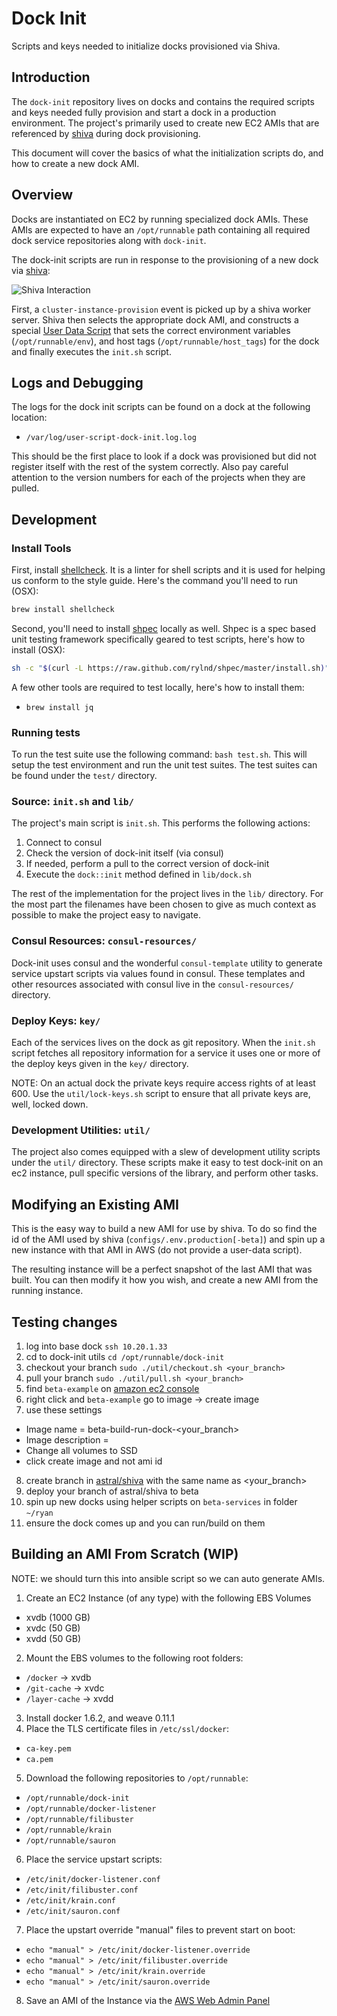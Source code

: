 # Dock Init
Scripts and keys needed to initialize docks provisioned via Shiva.

## Introduction
The `dock-init` repository lives on docks and contains the required scripts and
keys needed fully provision and start a dock in a production environment. The
project's primarily used to create new EC2 AMIs that are referenced by
[shiva](https://github.com/CodeNow/astral) during dock provisioning.

This document will cover the basics of what the initialization scripts do, and
how to create a new dock AMI.

## Overview
Docks are instantiated on EC2 by running specialized dock AMIs. These AMIs are
expected to have an `/opt/runnable` path containing all required dock service
repositories along with `dock-init`.

The dock-init scripts are run in response to the provisioning of a new dock via
[shiva](https://github.com/CodeNow/astral):

![Shiva Interaction](https://docs.google.com/drawings/d/1bpHidufswuNd7cNkHvm9jIUs-o9P9XWmag5meeRaMkg/pub?w=708&h=228)

First, a `cluster-instance-provision` event is picked up by a shiva worker
server. Shiva then selects the appropriate dock AMI, and constructs a special
[User Data Script](http://docs.aws.amazon.com/AWSEC2/latest/UserGuide/ec2-instance-metadata.html)
that sets the correct environment variables (`/opt/runnable/env`), and host tags
(`/opt/runnable/host_tags`) for the dock and finally executes the `init.sh` script.

## Logs and Debugging
The logs for the dock init scripts can be found on a dock at the following location:

* `/var/log/user-script-dock-init.log.log`

This should be the first place to look if a dock was provisioned but did not
register itself with the rest of the system correctly. Also pay careful attention
to the version numbers for each of the projects when they are pulled.

## Development

### Install Tools
First, install [shellcheck](https://github.com/koalaman/shellcheck). It is a linter
for shell scripts and it is used for helping us conform to the style guide. Here's
the command you'll need to run (OSX):

```sh
brew install shellcheck
```

Second, you'll need to install [shpec](https://github.com/rylnd/shpec) locally
as well. Shpec is a spec based unit testing framework specifically geared to
test scripts, here's how to install (OSX):

```sh
sh -c "$(curl -L https://raw.github.com/rylnd/shpec/master/install.sh)"
```

A few other tools are required to test locally, here's how to install them:

- `brew install jq`

### Running tests
To run the test suite use the following command: `bash test.sh`. This will setup
the test environment and run the unit test suites. The test suites can be found
under the `test/` directory.

### Source: `init.sh` and `lib/`

The project's main script is `init.sh`. This performs the following actions:

1. Connect to consul
2. Check the version of dock-init itself (via consul)
3. If needed, perform a pull to the correct version of dock-init
4. Execute the `dock::init` method defined in `lib/dock.sh`

The rest of the implementation for the project lives in the `lib/` directory.
For the most part the filenames have been chosen to give as much context as
possible to make the project easy to navigate.

### Consul Resources: `consul-resources/`
Dock-init uses consul and the wonderful `consul-template` utility to generate
service upstart scripts via values found in consul. These templates and other
resources associated with consul live in the `consul-resources/` directory.

### Deploy Keys: `key/`
Each of the services lives on the dock as git repository. When the `init.sh`
script fetches all repository information for a service it uses one or more
of the deploy keys given in the `key/` directory.

NOTE: On an actual dock the private keys require access rights of at least 600.
Use the `util/lock-keys.sh` script to ensure that all private keys are, well,
locked down.

### Development Utilities: `util/`
The project also comes equipped with a slew of development utility scripts under
the `util/` directory. These scripts make it easy to test dock-init on an ec2
instance, pull specific versions of the library, and perform other tasks.


## Modifying an Existing AMI
This is the easy way to build a new AMI for use by shiva. To do so find the
id of the AMI used by shiva (`configs/.env.production[-beta]`) and spin up a
new instance with that AMI in AWS (do not provide a user-data script).

The resulting instance will be a perfect snapshot of the last AMI that was built.
You can then modify it how you wish, and create a new AMI from the running instance.

## Testing changes
1. log into base dock ``` ssh 10.20.1.33 ```
2. cd to dock-init utils ``` cd /opt/runnable/dock-init ```
3. checkout your branch ``` sudo ./util/checkout.sh <your_branch> ```
4. pull your branch ``` sudo ./util/pull.sh <your_branch> ```
5. find `beta-example` on [amazon ec2 console](https://us-west-2.console.aws.amazon.com/ec2/v2/home?region=us-west-2#Instances:search=beta-example;sort=desc:role)
6. right click and `beta-example` go to image -> create image
7. use these settings
  * Image name = beta-build-run-dock-<your_branch>
  * Image description = <something useful>
  * Change all volumes to SSD
  * click create image and not ami id
8. create branch in [astral/shiva](https://github.com/CodeNow/astral) with the same name as <your_branch>
9. deploy your branch of astral/shiva to beta
10. spin up new docks using helper scripts on `beta-services` in folder `~/ryan`
11. ensure the dock comes up and you can run/build on them

## Building an AMI From Scratch (WIP)
NOTE: we should turn this into ansible script so we can auto generate AMIs.

1. Create an EC2 Instance (of any type) with the following EBS Volumes
  * xvdb (1000 GB)
  * xvdc (50 GB)
  * xvdd (50 GB)
2. Mount the EBS volumes to the following root folders:
  * `/docker` -> xvdb
  * `/git-cache` -> xvdc
  * `/layer-cache` -> xvdd
3. Install docker 1.6.2, and weave 0.11.1
4. Place the TLS certificate files in `/etc/ssl/docker`:
  * `ca-key.pem`
  * `ca.pem`
5. Download the following repositories to `/opt/runnable`:
  * `/opt/runnable/dock-init`
  * `/opt/runnable/docker-listener`
  * `/opt/runnable/filibuster`
  * `/opt/runnable/krain`
  * `/opt/runnable/sauron`
6. Place the service upstart scripts:
  * `/etc/init/docker-listener.conf`
  * `/etc/init/filibuster.conf`
  * `/etc/init/krain.conf`
  * `/etc/init/sauron.conf`
7. Place the upstart override "manual" files to prevent start on boot:
  * `echo "manual" > /etc/init/docker-listener.override`
  * `echo "manual" > /etc/init/filibuster.override`
  * `echo "manual" > /etc/init/krain.override`
  * `echo "manual" > /etc/init/sauron.override`
8. Save an AMI of the Instance via the [AWS Web Admin Panel](http://docs.aws.amazon.com/AWSEC2/latest/UserGuide/AMIs.html)
